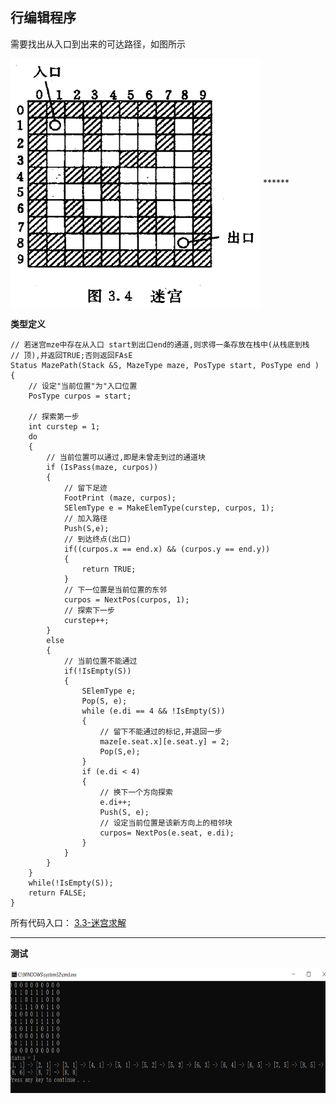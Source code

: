 ## 行编辑程序

需要找出从入口到出来的可达路径，如图所示

<img src="https://raw.githubusercontent.com/dengjili/data_structure/master/picture/chapter03/3-3/1.png" width = "400" height = "400" div align=center />
******

**类型定义**

	// 若迷宫mze中存在从入口 start到出口end的通道,则求得一条存放在栈中(从栈底到栈
	// 顶),并返回TRUE;否则返回FAsE
	Status MazePath(Stack &S, MazeType maze, PosType start, PosType end )
	{
		// 设定"当前位置"为"入口位置
		PosType curpos = start;	
		
		// 探索第一步
		int curstep = 1;
		do 
		{
			// 当前位置可以通过,即是未曾走到过的通道块
			if (IsPass(maze, curpos)) 
			{
				// 留下足迹
				FootPrint (maze, curpos);
				SElemType e = MakeElemType(curstep, curpos, 1);
				// 加入路径
				Push(S,e);
				// 到达终点(出口)
				if((curpos.x == end.x) && (curpos.y == end.y))
				{
					return TRUE;
				}
				// 下一位置是当前位置的东邻
				curpos = NextPos(curpos, 1);
				// 探索下一步
				curstep++;
			}
			else 
			{
				// 当前位置不能通过
				if(!IsEmpty(S))
				{
					SElemType e;
					Pop(S, e);
					while (e.di == 4 && !IsEmpty(S))
					{
						// 留下不能通过的标记,并退回一步
						maze[e.seat.x][e.seat.y] = 2;
						Pop(S,e);
					}
					if (e.di < 4)
					{
						// 换下一个方向探索
						e.di++;
						Push(S, e);
						// 设定当前位置是该新方向上的相邻块
						curpos= NextPos(e.seat, e.di);
					}
				}
			}
		} 
		while(!IsEmpty(S));
		return FALSE;
	}

所有代码入口： [3.3-迷宫求解](https://github.com/dengjili/data_structure/blob/master/src/chapter03/3-3/main.cpp)

******
**测试**

<img src="https://raw.githubusercontent.com/dengjili/data_structure/master/picture/chapter03/3-3/2.png" width = "800" height = "200" div align=center />
